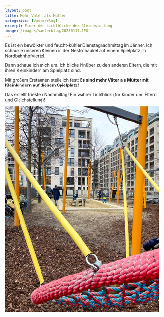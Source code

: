 ```yaml
---
layout: post
title: Mehr Väter als Mütter
categories: [Vaeterblog]
excerpt: Einer der Lichtblicke der Gleichstellung
image: /images/vaeterblog/20230117.JPG
---
```


Es ist ein bewölkter und feucht-kühler Dienstagnachmittag im Jänner. Ich schaukle unseren Kleinen in der Nestschaukel auf einem Spielplatz im Nordbahnhofviertel.

Dann schaue ich mich um. Ich blicke hinüber zu den anderen Eltern, die mit ihren Kleinkindern am Spielplatz sind.

Mit großem Erstaunen stelle ich fest: __Es sind mehr Väter als Mütter mit Kleinkindern auf diesem Spielplatz!__

Das erhellt triesten Nachmittag! Ein wahrer Lichtblick (für Kinder und Eltern und Gleichstellung)!
 
![Mehr Väter als Mütter mit Kleinkindern am Spielplatz](../images/vaeterblog/20230117.JPG)
